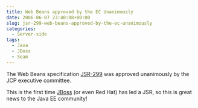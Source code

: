 ```yaml
---
title: Web Beans approved by the EC Unanimously
date: 2006-06-07 23:40:08+00:00
slug: jsr-299-web-beans-approved-by-the-ec-unanimously
categories:
  - Server-side
tags:
  - Java
  - JBoss
  - Seam
---
```


The Web Beans specification [JSR-299](http://jcp.org/en/jsr/detail?id=299) was approved unanimously by the JCP executive committee.

This is the first time [JBoss](http://www.jboss.org/) (or even Red Hat) has led a JSR, so this is great news to the Java EE community!
